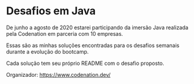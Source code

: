 # Desafios em Java

De junho a agosto de 2020 estarei participando da imersão Java realizada pela Codenation em parceria com 10 empresas.

Essas são as minhas soluções encontradas para os desafios semanais durante a evolução do bootcamp.

Cada solução tem seu próprio README com o desafio proposto.

Organizador: https://www.codenation.dev/
